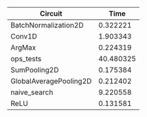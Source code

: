 | Circuit | Time |
| --- | --- |
| BatchNormalization2D | 0.322221 |
| Conv1D | 1.903343 |
| ArgMax | 0.224319 |
| ops_tests | 40.480325 |
| SumPooling2D | 0.175384 |
| GlobalAveragePooling2D | 0.212402 |
| naive_search | 9.220558 |
| ReLU | 0.131581 |

